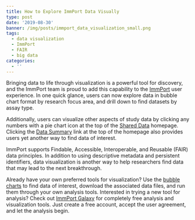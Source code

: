 ```yaml
---
title: How to Explore ImmPort Data Visually
type: post
date: '2019-08-30'
banner: /img/posts/immport_data_visualization_small.png
tags:
  - data visualization
  - ImmPort
  - FAIR
  - big data
categories:
  - ''
---
```

Bringing data to life through visualization is a powerful tool for discovery, and the ImmPort team is proud to add this capability to the [ImmPort](https://www.immport.org/shared/home) user experience. In one quick glance, users can now explore data in bubble chart format by research focus area, and drill down to find datasets by assay type.

Additionally, users can visualize other aspects of study data by clicking any numbers with a pie chart icon at the top of the [Shared Data](https://www.immport.org/shared/home) homepage. Clicking the [Data Summary](https://www.immport.org/shared/dataSummary) link at the top of the homepage also provides users yet another way to find data of interest.

ImmPort supports Findable, Accessible, Interoperable, and Reusable (FAIR) data principles. In addition to using descriptive metadata and persistent identifiers, data visualization is another way to help researchers find data that may lead to the next breakthrough.

Already have your own preferred tools for visualization? Use the [bubble charts](https://www.immport.org/shared/home) to find data of interest, download the associated data files, and run them through your own analysis tools. Interested in trying a new tool for analysis? Check out [ImmPort Galaxy](https://www.immportgalaxy.org/) for completely free analysis and visualization tools. Just create a free account, accept the user agreement, and let the analysis begin.
